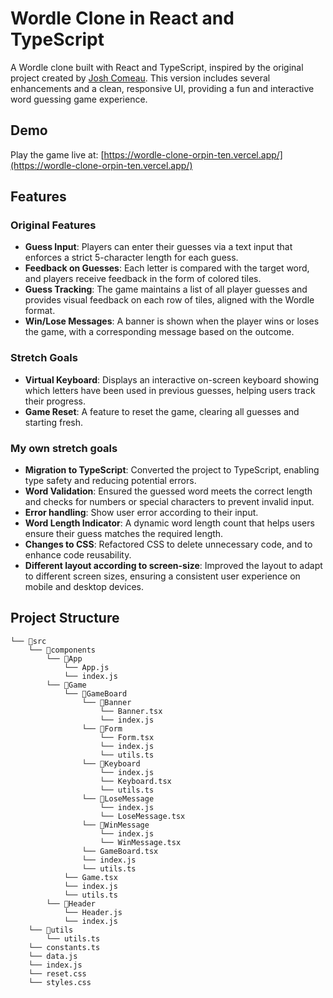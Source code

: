 # Wordle Clone in React and TypeScript

A Wordle clone built with React and TypeScript, inspired by the original project created by [Josh Comeau](https://www.joshwcomeau.com/). This version includes several enhancements and a clean, responsive UI, providing a fun and interactive word guessing game experience.

## Demo

Play the game live at: [https://wordle-clone-orpin-ten.vercel.app/](https://wordle-clone-orpin-ten.vercel.app/)

## Features

### Original Features

- **Guess Input**: Players can enter their guesses via a text input that enforces a strict 5-character length for each guess.
- **Feedback on Guesses**: Each letter is compared with the target word, and players receive feedback in the form of colored tiles.
- **Guess Tracking**: The game maintains a list of all player guesses and provides visual feedback on each row of tiles, aligned with the Wordle format.
- **Win/Lose Messages**: A banner is shown when the player wins or loses the game, with a corresponding message based on the outcome.

### Stretch Goals

- **Virtual Keyboard**: Displays an interactive on-screen keyboard showing which letters have been used in previous guesses, helping users track their progress.
- **Game Reset**: A feature to reset the game, clearing all guesses and starting fresh.

### My own stretch goals

- **Migration to TypeScript**: Converted the project to TypeScript, enabling type safety and reducing potential errors.
- **Word Validation**: Ensured the guessed word meets the correct length and checks for numbers or special characters to prevent invalid input.
- **Error handling**: Show user error according to their input.
- **Word Length Indicator**: A dynamic word length count that helps users ensure their guess matches the required length.
- **Changes to CSS**: Refactored CSS to delete unnecessary code, and to enhance code reusability.
- **Different layout according to screen-size**: Improved the layout to adapt to different screen sizes, ensuring a consistent user experience on mobile and desktop devices.

## Project Structure

```
└── 📁src
    └── 📁components
        └── 📁App
            └── App.js
            └── index.js
        └── 📁Game
            └── 📁GameBoard
                └── 📁Banner
                    └── Banner.tsx
                    └── index.js
                └── 📁Form
                    └── Form.tsx
                    └── index.js
                    └── utils.ts
                └── 📁Keyboard
                    └── index.js
                    └── Keyboard.tsx
                    └── utils.ts
                └── 📁LoseMessage
                    └── index.js
                    └── LoseMessage.tsx
                └── 📁WinMessage
                    └── index.js
                    └── WinMessage.tsx
                └── GameBoard.tsx
                └── index.js
                └── utils.ts
            └── Game.tsx
            └── index.js
            └── utils.ts
        └── 📁Header
            └── Header.js
            └── index.js
    └── 📁utils
        └── utils.ts
    └── constants.ts
    └── data.js
    └── index.js
    └── reset.css
    └── styles.css
```
